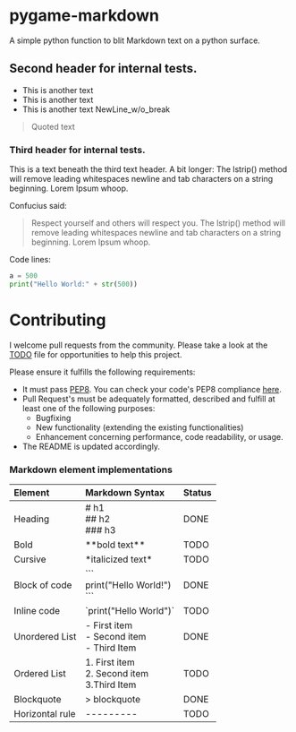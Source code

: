 # pygame-markdown

A simple python function to blit Markdown text on a python surface.

## Second header for internal tests.
- This is another text
- This is another text
- This is another text
NewLine_w/o_break
> Quoted text
### Third header for internal tests.

This is a text beneath the third text header. A bit longer: 
The lstrip() method will remove leading whitespaces
newline and tab characters on a string beginning. Lorem Ipsum whoop. 

Confucius said:
> Respect yourself
> and others will respect you. The lstrip() method will remove leading whitespaces
newline and tab characters on a string beginning. Lorem Ipsum whoop.

Code lines:
```Python
a = 500
print("Hello World:" + str(500))
```
     
# Contributing
I welcome pull requests from the community. 
Please take a look at the [TODO](https://github.com/CribberSix/pygame-markdown/blob/master/TODO.txt) file for opportunities to help this project. 

Please ensure it fulfills the following requirements:
- It must pass [PEP8](https://www.python.org/dev/peps/pep-0008/). You can check your code's PEP8 compliance [here](http://pep8online.com/checkresult).
- Pull Request's must be adequately formatted, described and fulfill at least one of the following purposes:
    - Bugfixing    
    - New functionality (extending the existing functionalities)
    - Enhancement concerning performance, code readability, or usage. 
- The README is updated accordingly.



### Markdown element implementations

| Element       | Markdown Syntax     | Status |
| :------------- | :---------- | :---------- |
|  Heading | # h1 <br/>## h2 <br/>### h3   | DONE |
| Bold |  \*\*bold text\*\* | TODO |
| Cursive | \*italicized text\* |TODO |
| Block of code   | \``` <br/>print("Hello World!") <br/> \``` | DONE |
| Inline code | \`print("Hello World")\` | TODO |
| Unordered List | - First item <br/>- Second item <br/>- Third Item |  DONE | 
| Ordered List | 1. First item <br/>2. Second item <br/>3.Third Item | TODO |
| Blockquote | \> blockquote | DONE |
| Horizontal rule | --------- | TODO |

